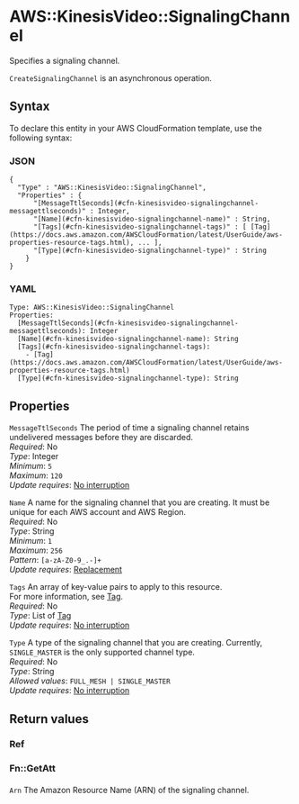 # AWS::KinesisVideo::SignalingChannel<a name="aws-resource-kinesisvideo-signalingchannel"></a>

Specifies a signaling channel\.

`CreateSignalingChannel` is an asynchronous operation\.

## Syntax<a name="aws-resource-kinesisvideo-signalingchannel-syntax"></a>

To declare this entity in your AWS CloudFormation template, use the following syntax:

### JSON<a name="aws-resource-kinesisvideo-signalingchannel-syntax.json"></a>

```
{
  "Type" : "AWS::KinesisVideo::SignalingChannel",
  "Properties" : {
      "[MessageTtlSeconds](#cfn-kinesisvideo-signalingchannel-messagettlseconds)" : Integer,
      "[Name](#cfn-kinesisvideo-signalingchannel-name)" : String,
      "[Tags](#cfn-kinesisvideo-signalingchannel-tags)" : [ [Tag](https://docs.aws.amazon.com/AWSCloudFormation/latest/UserGuide/aws-properties-resource-tags.html), ... ],
      "[Type](#cfn-kinesisvideo-signalingchannel-type)" : String
    }
}
```

### YAML<a name="aws-resource-kinesisvideo-signalingchannel-syntax.yaml"></a>

```
Type: AWS::KinesisVideo::SignalingChannel
Properties:
  [MessageTtlSeconds](#cfn-kinesisvideo-signalingchannel-messagettlseconds): Integer
  [Name](#cfn-kinesisvideo-signalingchannel-name): String
  [Tags](#cfn-kinesisvideo-signalingchannel-tags):
    - [Tag](https://docs.aws.amazon.com/AWSCloudFormation/latest/UserGuide/aws-properties-resource-tags.html)
  [Type](#cfn-kinesisvideo-signalingchannel-type): String
```

## Properties<a name="aws-resource-kinesisvideo-signalingchannel-properties"></a>

`MessageTtlSeconds` <a name="cfn-kinesisvideo-signalingchannel-messagettlseconds"></a>
The period of time a signaling channel retains undelivered messages before they are discarded\.  
_Required_: No  
_Type_: Integer  
_Minimum_: `5`  
_Maximum_: `120`  
_Update requires_: [No interruption](https://docs.aws.amazon.com/AWSCloudFormation/latest/UserGuide/using-cfn-updating-stacks-update-behaviors.html#update-no-interrupt)

`Name` <a name="cfn-kinesisvideo-signalingchannel-name"></a>
A name for the signaling channel that you are creating\. It must be unique for each AWS account and AWS Region\.  
_Required_: No  
_Type_: String  
_Minimum_: `1`  
_Maximum_: `256`  
_Pattern_: `[a-zA-Z0-9_.-]+`  
_Update requires_: [Replacement](https://docs.aws.amazon.com/AWSCloudFormation/latest/UserGuide/using-cfn-updating-stacks-update-behaviors.html#update-replacement)

`Tags` <a name="cfn-kinesisvideo-signalingchannel-tags"></a>
An array of key\-value pairs to apply to this resource\.  
For more information, see [Tag](https://docs.aws.amazon.com/AWSCloudFormation/latest/UserGuide/aws-properties-resource-tags.html)\.  
_Required_: No  
_Type_: List of [Tag](https://docs.aws.amazon.com/AWSCloudFormation/latest/UserGuide/aws-properties-resource-tags.html)  
_Update requires_: [No interruption](https://docs.aws.amazon.com/AWSCloudFormation/latest/UserGuide/using-cfn-updating-stacks-update-behaviors.html#update-no-interrupt)

`Type` <a name="cfn-kinesisvideo-signalingchannel-type"></a>
A type of the signaling channel that you are creating\. Currently, `SINGLE_MASTER` is the only supported channel type\.  
_Required_: No  
_Type_: String  
_Allowed values_: `FULL_MESH | SINGLE_MASTER`  
_Update requires_: [No interruption](https://docs.aws.amazon.com/AWSCloudFormation/latest/UserGuide/using-cfn-updating-stacks-update-behaviors.html#update-no-interrupt)

## Return values<a name="aws-resource-kinesisvideo-signalingchannel-return-values"></a>

### Ref<a name="aws-resource-kinesisvideo-signalingchannel-return-values-ref"></a>

### Fn::GetAtt<a name="aws-resource-kinesisvideo-signalingchannel-return-values-fn--getatt"></a>

#### <a name="aws-resource-kinesisvideo-signalingchannel-return-values-fn--getatt-fn--getatt"></a>

`Arn` <a name="Arn-fn::getatt"></a>
The Amazon Resource Name \(ARN\) of the signaling channel\.
